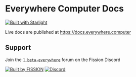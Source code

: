 # Everywhere Computer Docs

[![Built with Starlight](https://astro.badg.es/v2/built-with-starlight/tiny.svg)](https://starlight.astro.build)

Live docs are published at https://docs.everywhere.computer

## Support
Join the [`💬 beta-everywhere`](https://discord.com/channels/478735028319158273/1182384404887244860) forum on the Fission Discord

[![Built by FISSION](https://img.shields.io/badge/⌘-Built_by_FISSION-purple.svg)](https://fission.codes) [![Discord](https://img.shields.io/discord/478735028319158273.svg)](https://discord.gg/zAQBDEq) 


